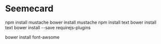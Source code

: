 Seemecard
=========
npm install mustache
bower install mustache
npm install text
bower install text
bower install --save requirejs-plugins

bower install font-awsome